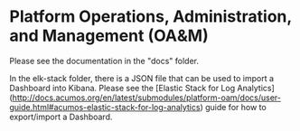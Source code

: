 <!---
.. ===============LICENSE_START=======================================================
.. Acumos CC-BY-4.0
.. ===================================================================================
.. Copyright (C) 2017-2019 AT&T Intellectual Property & Tech Mahindra. All rights reserved.
.. ===================================================================================
.. This Acumos documentation file is distributed by AT&T and Tech Mahindra
.. under the Creative Commons Attribution 4.0 International License (the "License");
.. you may not use this file except in compliance with the License.
.. You may obtain a copy of the License at
..
.. http://creativecommons.org/licenses/by/4.0
..
.. This file is distributed on an "AS IS" BASIS,
.. WITHOUT WARRANTIES OR CONDITIONS OF ANY KIND, either express or implied.
.. See the License for the specific language governing permissions and
.. limitations under the License.
.. ===============LICENSE_END=========================================================
-->

# Platform Operations, Administration, and Management (OA&M)

Please see the documentation in the "docs" folder.

In the elk-stack folder, there is a JSON file that can be used to import a Dashboard into Kibana. 
Please see the [Elastic Stack for Log Analytics] (http://docs.acumos.org/en/latest/submodules/platform-oam/docs/user-guide.html#acumos-elastic-stack-for-log-analytics) guide for how to export/import a Dashboard.

